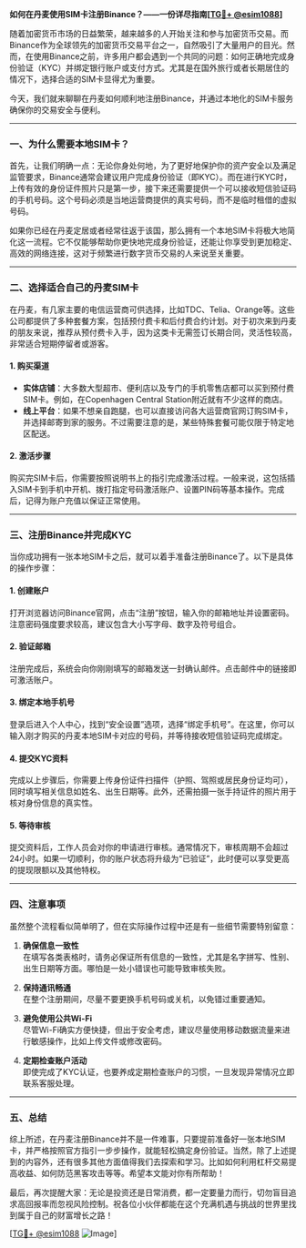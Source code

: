 **如何在丹麦使用SIM卡注册Binance？——一份详尽指南[[TG💪+ @esim1088](https://t.me/s/esim1088)]**

随着加密货币市场的日益繁荣，越来越多的人开始关注和参与加密货币交易。而Binance作为全球领先的加密货币交易平台之一，自然吸引了大量用户的目光。然而，在使用Binance之前，许多用户都会遇到一个共同的问题：如何正确地完成身份验证（KYC）并绑定银行账户或支付方式。尤其是在国外旅行或者长期居住的情况下，选择合适的SIM卡显得尤为重要。

今天，我们就来聊聊在丹麦如何顺利地注册Binance，并通过本地化的SIM卡服务确保你的交易安全与便利。

---

### 一、为什么需要本地SIM卡？

首先，让我们明确一点：无论你身处何地，为了更好地保护你的资产安全以及满足监管要求，Binance通常会建议用户完成身份验证（即KYC）。而在进行KYC时，上传有效的身份证件照片只是第一步，接下来还需要提供一个可以接收短信验证码的手机号码。这个号码必须是当地运营商提供的真实号码，而不是临时租借的虚拟号码。

如果你已经在丹麦定居或者经常往返于该国，那么拥有一个本地SIM卡将极大地简化这一流程。它不仅能够帮助你更快地完成身份验证，还能让你享受到更加稳定、高效的网络连接，这对于频繁进行数字货币交易的人来说至关重要。

---

### 二、选择适合自己的丹麦SIM卡

在丹麦，有几家主要的电信运营商可供选择，比如TDC、Telia、Orange等。这些公司都提供了多种套餐方案，包括预付费卡和后付费合约计划。对于初次来到丹麦的朋友来说，推荐从预付费卡入手，因为这类卡无需签订长期合同，灵活性较高，非常适合短期停留者或游客。

#### 1. **购买渠道**
   - **实体店铺**：大多数大型超市、便利店以及专门的手机零售店都可以买到预付费SIM卡。例如，在Copenhagen Central Station附近就有不少这样的商店。
   - **线上平台**：如果不想亲自跑腿，也可以直接访问各大运营商官网订购SIM卡，并选择邮寄到家的服务。不过需要注意的是，某些特殊套餐可能仅限于特定地区配送。

#### 2. **激活步骤**
   购买完SIM卡后，你需要按照说明书上的指引完成激活过程。一般来说，这包括插入SIM卡到手机中开机、拨打指定号码激活账户、设置PIN码等基本操作。完成后，记得为账户充值以保证正常使用。

---

### 三、注册Binance并完成KYC

当你成功拥有一张本地SIM卡之后，就可以着手准备注册Binance了。以下是具体的操作步骤：

#### 1. **创建账户**
   打开浏览器访问Binance官网，点击“注册”按钮，输入你的邮箱地址并设置密码。注意密码强度要求较高，建议包含大小写字母、数字及符号组合。

#### 2. **验证邮箱**
   注册完成后，系统会向你刚刚填写的邮箱发送一封确认邮件。点击邮件中的链接即可激活账户。

#### 3. **绑定本地手机号**
   登录后进入个人中心，找到“安全设置”选项，选择“绑定手机号”。在这里，你可以输入刚才购买的丹麦本地SIM卡对应的号码，并等待接收短信验证码完成绑定。

#### 4. **提交KYC资料**
   完成以上步骤后，你需要上传身份证件扫描件（护照、驾照或居民身份证均可），同时填写相关信息如姓名、出生日期等。此外，还需拍摄一张手持证件的照片用于核对身份信息的真实性。

#### 5. **等待审核**
   提交资料后，工作人员会对你的申请进行审核。通常情况下，审核周期不会超过24小时。如果一切顺利，你的账户状态将升级为“已验证”，此时便可以享受更高的提现限额以及其他特权。

---

### 四、注意事项

虽然整个流程看似简单明了，但在实际操作过程中还是有一些细节需要特别留意：

1. **确保信息一致性**  
   在填写各类表格时，请务必保证所有信息的一致性，尤其是名字拼写、性别、出生日期等方面。哪怕是一处小错误也可能导致审核失败。

2. **保持通讯畅通**  
   在整个注册期间，尽量不要更换手机号码或关机，以免错过重要通知。

3. **避免使用公共Wi-Fi**  
   尽管Wi-Fi确实方便快捷，但出于安全考虑，建议尽量使用移动数据流量来进行敏感操作，比如上传文件或修改密码。

4. **定期检查账户活动**  
   即使完成了KYC认证，也要养成定期检查账户的习惯，一旦发现异常情况立即联系客服处理。

---

### 五、总结

综上所述，在丹麦注册Binance并不是一件难事，只要提前准备好一张本地SIM卡，并严格按照官方指引一步步操作，就能轻松搞定身份验证。当然，除了上述提到的内容外，还有很多其他方面值得我们去探索和学习。比如如何利用杠杆交易提高收益、如何防范黑客攻击等等。希望本文能对你有所帮助！

最后，再次提醒大家：无论是投资还是日常消费，都一定要量力而行，切勿盲目追求高回报率而忽视风险控制。祝各位小伙伴都能在这个充满机遇与挑战的世界里找到属于自己的财富增长之路！

[[TG💪+ @esim1088](https://t.me/s/esim1088) ![Image](https://i.postimg.cc/4NQfJmqS/Snipaste-2025-05-13-00-14-12.png)]